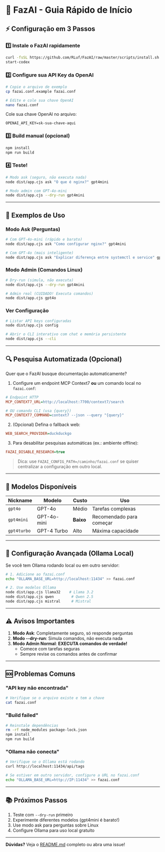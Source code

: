 # 🚀 FazAI - Guia Rápido de Início

## ⚡ Configuração em 3 Passos

### 1️⃣ Instale o FazAI rapidamente

```bash
curl -fsSL https://github.com/RLuf/FazAI/raw/master/scripts/install.sh | bash
start-codex
```

### 2️⃣ Configure sua API Key da OpenAI

```bash
# Copie o arquivo de exemplo
cp fazai.conf.example fazai.conf

# Edite e cole sua chave OpenAI
nano fazai.conf
```

Cole sua chave OpenAI no arquivo:
```
OPENAI_API_KEY=sk-sua-chave-aqui
```

### 3️⃣ Build manual (opcional)

```bash
npm install
npm run build
```

### 4️⃣ Teste!

```bash
# Modo ask (seguro, não executa nada)
node dist/app.cjs ask "O que é nginx?" gpt4mini

# Modo admin com GPT-4o-mini
node dist/app.cjs --dry-run gpt4mini
```

---

## 📖 Exemplos de Uso

### Modo Ask (Perguntas)

```bash
# Com GPT-4o-mini (rápido e barato)
node dist/app.cjs ask "Como configurar nginx?" gpt4mini

# Com GPT-4o (mais inteligente)
node dist/app.cjs ask "Explicar diferença entre systemctl e service" gpt4o
```

### Modo Admin (Comandos Linux)

```bash
# Dry-run (simula, não executa)
node dist/app.cjs --dry-run gpt4mini

# Admin real (CUIDADO! Executa comandos)
node dist/app.cjs gpt4o
```

### Ver Configuração

```bash
# Listar API keys configuradas
node dist/app.cjs config

# Abrir o CLI interativo com chat e memória persistente
node dist/app.cjs --cli
```

---

## 🔍 Pesquisa Automatizada (Opcional)

Quer que o FazAI busque documentação automaticamente?

1. Configure um endpoint MCP Context7 **ou** um comando local no `fazai.conf`:

```ini
# Endpoint HTTP
MCP_CONTEXT7_URL=http://localhost:7700/context7/search

# OU comando CLI (usa {query})
MCP_CONTEXT7_COMMAND=context7 --json --query "{query}"
```

2. (Opcional) Defina o fallback web:

```ini
WEB_SEARCH_PROVIDER=duckduckgo
```

3. Para desabilitar pesquisas automáticas (ex.: ambiente offline):

```ini
FAZAI_DISABLE_RESEARCH=true
```

> Dica: use `FAZAI_CONFIG_PATH=/caminho/fazai.conf` se quiser centralizar a configuração em outro local.

---

## 🎯 Modelos Disponíveis

| Nickname | Modelo | Custo | Uso |
|----------|--------|-------|-----|
| `gpt4o` | GPT-4o | Médio | Tarefas complexas |
| `gpt4mini` | GPT-4o-mini | **Baixo** | Recomendado para começar |
| `gpt4turbo` | GPT-4 Turbo | Alto | Máxima capacidade |

---

## 🔧 Configuração Avançada (Ollama Local)

Se você tem Ollama rodando local ou em outro servidor:

```bash
# 1. Adicione ao fazai.conf
echo "OLLAMA_BASE_URL=http://localhost:11434" >> fazai.conf

# 2. Use modelos Ollama
node dist/app.cjs llama32    # Llama 3.2
node dist/app.cjs qwen        # Qwen 2.5
node dist/app.cjs mistral     # Mistral
```

---

## ⚠️ Avisos Importantes

1. **Modo Ask**: Completamente seguro, só responde perguntas
2. **Modo --dry-run**: Simula comandos, não executa nada
3. **Modo Admin Normal**: **EXECUTA comandos de verdade!**
   - Comece com tarefas seguras
   - Sempre revise os comandos antes de confirmar

---

## 🆘 Problemas Comuns

### "API key não encontrada"
```bash
# Verifique se o arquivo existe e tem a chave
cat fazai.conf
```

### "Build failed"
```bash
# Reinstale dependências
rm -rf node_modules package-lock.json
npm install
npm run build
```

### "Ollama não conecta"
```bash
# Verifique se o Ollama está rodando
curl http://localhost:11434/api/tags

# Se estiver em outro servidor, configure a URL no fazai.conf
echo "OLLAMA_BASE_URL=http://IP:11434" >> fazai.conf
```

---

## 📚 Próximos Passos

1. Teste com `--dry-run` primeiro
2. Experimente diferentes modelos (gpt4mini é barato!)
3. Use modo ask para perguntas sobre Linux
4. Configure Ollama para uso local gratuito

---

**Dúvidas?** Veja o [README.md](README.md) completo ou abra uma issue!
